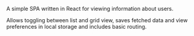 A simple SPA written in React for viewing information about users.

Allows toggling between list and grid view, saves fetched data and view preferences in local storage and includes basic routing.
